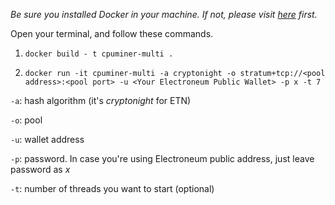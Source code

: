 *Be sure you installed Docker in your machine. If not, please visit [here](https://github.com/tuanphung/miner-dockerfile/blob/master/README.md) first.*

Open your terminal, and follow these commands.

1. `docker build - t cpuminer-multi .`

2. `docker run -it cpuminer-multi -a cryptonight -o stratum+tcp://<pool address>:<pool port> -u <Your Electroneum Public Wallet> -p x -t 7`

`-a`: hash algorithm (it's *cryptonight* for ETN)

`-o`: pool

`-u`: wallet address

`-p`: password. In case you're using Electroneum public address, just leave password as *x*

`-t`: number of threads you want to start (optional)
